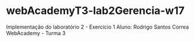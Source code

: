 # webAcademyT3-lab2Gerencia-w17

Implementação do laboratório 2 - Exercício 1
Aluno: Rodrigo Santos Correa
WebAcademy - Turma 3